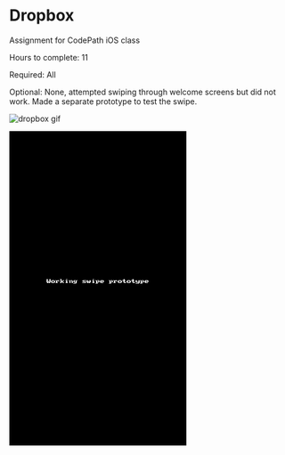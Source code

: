 Dropbox
=======

Assignment for CodePath iOS class

Hours to complete: 11

Required: All

Optional: None, attempted swiping through welcome screens but did not work. Made a separate prototype to test the swipe. 


![dropbox gif](/dropbox.gif "Dropbox prototype")

![swipe gif](/swipe.gif "Swipe prototype")


